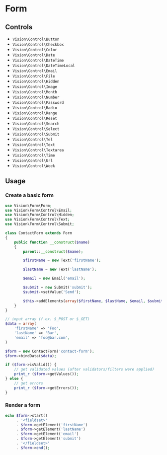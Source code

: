 # Form

## Controls

* `Vision\Control\Button`
* `Vision\Control\Checkbox`
* `Vision\Control\Color`
* `Vision\Control\Date`
* `Vision\Control\DateTime`
* `Vision\Control\DateTimeLocal`
* `Vision\Control\Email`
* `Vision\Control\File`
* `Vision\Control\Hidden`
* `Vision\Control\Image`
* `Vision\Control\Month`
* `Vision\Control\Number`
* `Vision\Control\Password`
* `Vision\Control\Radio`
* `Vision\Control\Range`
* `Vision\Control\Reset`
* `Vision\Control\Search`
* `Vision\Control\Select`
* `Vision\Control\Submit`
* `Vision\Control\Tel`
* `Vision\Control\Text`
* `Vision\Control\Textarea`
* `Vision\Control\Time`
* `Vision\Control\Url`
* `Vision\Control\Week`

## Usage

### Create a basic form

```php
use Vision\Form\Form;
use Vision\Form\Control\Email;
use Vision\Form\Control\Hidden;
use Vision\Form\Control\Text;
use Vision\Form\Control\Submit;

class ContactForm extends Form
{
    public function __construct($name)
    {
        parent::__construct($name);

        $firstName = new Text('firstName');

        $lastName = new Text('lastName');

        $email = new Email('email');

        $submit = new Submit('submit');
        $submit->setValue('Send');

        $this->addElements(array($firstName, $lastName, $email, $submit));
    }
}

// input array (f.ex. $_POST or $_GET)
$data = array(
    'firstName' => 'Foo',
    'lastName' => 'Bar',
    'email' => 'foo@bar.com',
)

$form = new ContactForm('contact-form');
$form->bindData($data);

if ($form->isValid()) {
    // get validated values (after validators/filters were applied)
    print_r ($form->getValues());
} else {
    // get errors
    print_r ($form->getErrors());
}
```

### Render a form
```php
echo $form->start()
     . '<fieldset>'
     . $form->getElement('firstName')
     . $form->getElement('lastName')
     . $form->getElement('email')
     . $form->getElement('submit')
     . '</fieldset>'
     . $form->end();
```
